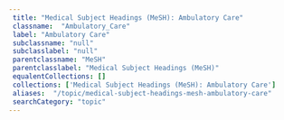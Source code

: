 ```yaml
--- 
 title: "Medical Subject Headings (MeSH): Ambulatory Care" 
 classname:  "Ambulatory_Care" 
 label: "Ambulatory Care" 
 subclassname: "null" 
 subclasslabel: "null" 
 parentclassname: "MeSH" 
 parentclasslabel: "Medical Subject Headings (MeSH)" 
 equalentCollections: [] 
 collections: ['Medical Subject Headings (MeSH): Ambulatory Care']
 aliases:  "/topic/medical-subject-headings-mesh-ambulatory-care"  
 searchCategory: "topic" 
---
```

